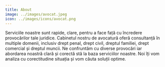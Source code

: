 ```yaml
---
title: About
image: ../images/avocat.jpeg
icon: ../images/icons/avocat.png
---
```


Serviciile noastre sunt rapide, clare, pentru a face față cu încredere provocărilor tale juridice.
Cabinetul nostru de avocatură oferă consultanță în multiple domenii, inclusiv drept penal, drept civil, dreptul familiei, drept comercial și dreptul muncii.
Ne confruntăm cu diverse provocări iar abordarea noastră clară și corectă stă la baza serviciilor noastre.
Noi îți vom analiza cu corectitudine situația și vom căuta soluții optime.
